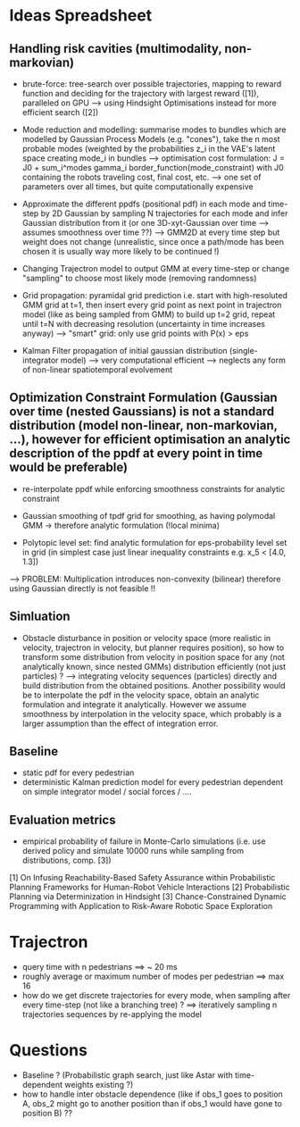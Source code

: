 # Ideas Spreadsheet

## Handling risk cavities (multimodality, non-markovian)
- brute-force: tree-search over possible trajectories, mapping to reward function and deciding for the trajectory with largest reward ([1]), paralleled on GPU --> using Hindsight Optimisations instead for more efficient search ([2])

- Mode reduction and modelling: summarise modes to bundles which are modelled by Gaussian Process Models (e.g. "cones"), take the n most probable modes (weighted by the probabilities z_i in the VAE's latent space creating mode_i in bundles
--> optimisation cost formulation: 
J = J0 + sum_i^modes gamma_i border_function(mode_constraint) 
with J0 containing the robots traveling cost, final cost, etc. 
--> one set of parameters over all times, but quite computationally expensive
 
- Approximate the different ppdfs (positional pdf) in each mode and time-step by 2D Gaussian by sampling N trajectories for each mode and infer Gaussian distribution from it (or one 3D-xyt-Gaussian over time --> assumes smoothness over time ??)
--> GMM2D at every time step but weight does not change (unrealistic, since once a path/mode has been chosen it is usually way more likely to be continued !)   

- Changing Trajectron model to output GMM at every time-step or change "sampling" to choose most likely mode (removing randomness)

- Grid propagation: pyramidal grid prediction i.e. start with high-resoluted GMM grid at t=1, then insert every grid point as next point in trajectron model (like as being sampled from GMM) to build up t=2 grid, repeat until t=N with decreasing resolution (uncertainty in time increases anyway)
--> "smart" grid: only use grid points with P(x) > eps

- Kalman Filter propagation of initial gaussian distribution (single-integrator model)
--> very computational efficient
--> neglects any form of non-linear spatiotemporal evolvement 

## Optimization Constraint Formulation (Gaussian over time (nested Gaussians) is not a standard distribution (model non-linear, non-markovian, ...), however for efficient optimisation an analytic description of the ppdf at every point in time would be preferable)
- re-interpolate ppdf while enforcing smoothness constraints for analytic constraint

- Gaussian smoothing of tpdf grid for smoothing, as having polymodal GMM -> therefore analytic formulation (!local minima)

- Polytopic level set: find analytic formulation for eps-probability level set in grid (in simplest case just linear inequality constraints e.g. x_5 < [4.0, 1.3])

--> PROBLEM: Multiplication introduces non-convexity (bilinear) therefore using Gaussian directly is not feasible !!

## Simluation
- Obstacle disturbance in position or velocity space (more realistic in velocity, trajectron in velocity, but planner requires position), so how to transform some distribution from velocity in position space for any (not analytically known, since nested GMMs) distribution efficiently (not just particles) ? 
--> integrating velocity sequences (particles) directly and build distribution from the obtained positions. Another possibility would be to interpolate the pdf in the velocity space, obtain an analytic formulation and integrate it analytically. However we assume smoothness by interpolation in the velocity space, which probably is a larger assumption than the effect of integration error. 

## Baseline
- static pdf for every pedestrian
- deterministic Kalman prediction model for every pedestrian dependent on simple integrator model / social forces / ....

## Evaluation metrics
- empirical probability of failure in Monte-Carlo simulations (i.e. use derived policy and simulate 10000 runs while sampling from distributions, comp. [3])

[1] On Infusing Reachability-Based Safety Assurance within Probabilistic Planning Frameworks for Human-Robot Vehicle Interactions
[2] Probabilistic Planning via Determinization in Hindsight
[3] Chance-Constrained Dynamic Programming with Application to Risk-Aware Robotic Space Exploration

# Trajectron
- query time with n pedestrians ==> ~ 20 ms
- roughly average or maximum number of modes per pedestrian ==> max 16
- how do we get discrete trajectories for every mode, when sampling after every time-step (not like a branching tree) ? ==> iteratively sampling n trajectories sequences by re-applying the model

# Questions
- Baseline ? (Probabilistic graph search, just like Astar with time-dependent weights existing ?)
- how to handle inter obstacle dependence (like if obs_1 goes to position A, obs_2 might go to another position than if obs_1 would have gone to position B) ??
